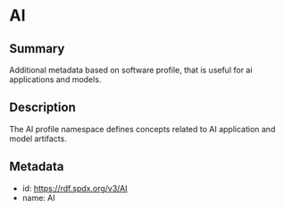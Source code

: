 <!-- Automatically generated by spec-parser v2.0.0 on 2024-01-08T22:20:56.273795+00:00 -->
<!-- SPDX-License-Identifier: Community-Spec-1.0 -->

# AI

## Summary

Additional metadata based on software profile, that is useful for ai applications and models.


## Description

The AI profile namespace defines concepts related to AI application and model artifacts.


## Metadata

- id: https://rdf.spdx.org/v3/AI
- name: AI


